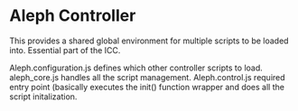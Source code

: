 Aleph Controller
=================
This provides a shared global environment for multiple scripts to be loaded into.  Essential part of the ICC.

Aleph.configuration.js defines which other controller scripts to load.
aleph_core.js handles all the script management.
Aleph.control.js required entry point (basically executes the init() function wrapper and does all the script initalization.

